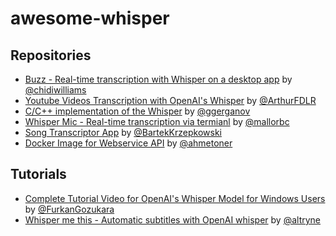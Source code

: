 # awesome-whisper

## Repositories
* [Buzz - Real-time transcription with Whisper on a desktop app](https://github.com/chidiwilliams/buzz) by [@chidiwilliams](https://github.com/chidiwilliams)
* [Youtube Videos Transcription with OpenAI's Whisper](https://github.com/ArthurFDLR/whisper-youtube) by [@ArthurFDLR](https://github.com/ArthurFDLR)
* [C/C++ implementation of the Whisper](https://github.com/ggerganov/whisper.cpp) by [@ggerganov](https://github.com/ggerganov)
* [Whisper Mic - Real-time transcription via termianl](https://github.com/mallorbc/whisper_mic) by [@mallorbc](https://github.com/mallorbc)
* [Song Transcriptor App](https://github.com/BartekKrzepkowski/Song_Transcriptor_App) by [@BartekKrzepkowski](https://github.com/BartekKrzepkowski)
* [Docker Image for Webservice API](https://github.com/ahmetoner/whisper-asr-webservice) by [@ahmetoner](https://github.com/ahmetoner)


## Tutorials
* [Complete Tutorial Video for OpenAI's Whisper Model for Windows Users](https://www.youtube.com/watch?v=msj3wuYf3d8) by [@FurkanGozukara](https://github.com/FurkanGozukara)
* [Whisper me this - Automatic subtitles with OpenAI whisper](https://github.com/altryne/whisper-me-this/) by [@altryne](https://github.com/altryne)



